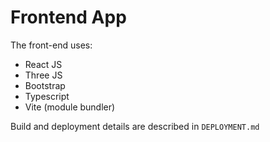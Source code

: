 # Frontend App

The front-end uses:
* React JS
* Three JS
* Bootstrap
* Typescript
* Vite (module bundler)

Build and deployment details are described in `DEPLOYMENT.md`
